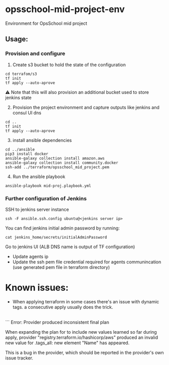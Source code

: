 # opsschool-mid-project-env
Environment for OpsSchool mid project

## Usage:
### Provision and configure
1. Create s3 bucket to hold the state of the configuration 
```
cd terrafom/s3
tf init
tf apply --auto-aprove
```
⚠️ Note that this will also provision an additional bucket used to store jenkins state

2. Provision the project environment and capture outputs like jenkins and consul UI dns

```
cd ..
tf init
tf apply --auto-aprove
```

3. install ansible dependencies
```
cd ../ansible
pip3 install docker
ansible-galaxy collection install amazon.aws
ansible-galaxy collection install community.docker
ssh-add ../terraform/opsschool_mid_project.pem
```
4. Run the ansible playbook
```
ansible-playbook mid-proj.playbook.yml
```

### Further configuration of Jenkins 
SSH to jenkins server instance
```
ssh -F ansible.ssh.config ubuntu@<jenkins server ip>
```
You can find jenkins initial admin password by running: 
```
cat jenkins_home/secrets/initialAdminPassword
```

Go to jenkins UI (ALB DNS name is output of TF configuration)
- Update agents ip
- Update the ssh pem file credential required for agents communincation (use generated pem file in terraform directory)


# Known issues:
- When applying terraform in some cases there's an issue with dynamic tags. a consecutive apply usually does the trick. 
</br>
```
Error: Provider produced inconsistent final plan
 
 When expanding the plan for <some resource> to include new values learned so far during apply, provider "registry.terraform.io/hashicorp/aws" produced an
 invalid new value for .tags_all: new element "Name" has appeared.
 
 This is a bug in the provider, which should be reported in the provider's own issue tracker.

```